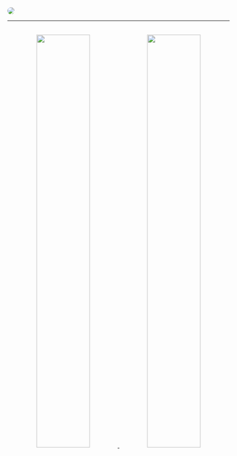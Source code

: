 <a href="https://github.com/xbxwtf">
<img style="border-radius: 10px;" src="https://api.xbx.wtf/svg/post?title=github.com/therealxbx&description=%20Welcome%20to%20my%20GitHub%20Profile&type=png">
</a>

<hr />
<br>
<div align="center">
   <a href="https://github.com/xbxwtf">
   <img src="https://api.xbx.wtf/svg/github?org=false&type=png" style="width: 49%; height: auto;"/>
   </a>
   <a href="https://github.com/xbxstudios">
   <img src="https://api.xbx.wtf/svg/github?org=true&type=png" style="width: 49%; height: auto;" />
   </a>
</div>
